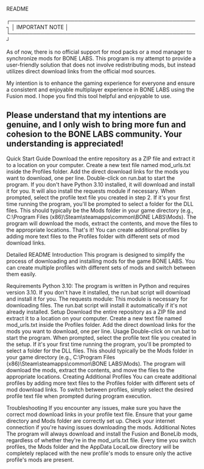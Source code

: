 README

┌─────────────────────────────────────────────────┐
│                IMPORTANT NOTE                   │
└─────────────────────────────────────────────────┘

As of now, there is no official support for mod packs or a mod manager to
synchronize mods for BONE LABS. This program is my attempt to provide a
user-friendly solution that does not involve redistributing mods, but
instead utilizes direct download links from the official mod sources.

My intention is to enhance the gaming experience for everyone and ensure a
consistent and enjoyable multiplayer experience in BONE LABS using the Fusion
mod. I hope you find this tool helpful and enjoyable to use.

Please understand that my intentions are genuine, and I only wish to bring
more fun and cohesion to the BONE LABS community. Your understanding is
appreciated!
---

Quick Start Guide
Download the entire repository as a ZIP file and extract it to a location on your computer.
Create a new text file named mod_urls.txt inside the Profiles folder. Add the direct download links for the mods you want to download, one per line.
Double-click on run.bat to start the program. If you don't have Python 3.10 installed, it will download and install it for you. It will also install the requests module if necessary.
When prompted, select the profile text file you created in step 2.
If it's your first time running the program, you'll be prompted to select a folder for the DLL files. This should typically be the Mods folder in your game directory (e.g., C:\Program Files (x86)\Steam\steamapps\common\BONE LABS\Mods).
The program will download the mods, extract the contents, and move the files to the appropriate locations.
That's it! You can create additional profiles by adding more text files to the Profiles folder with different sets of mod download links.

Detailed README
Introduction
This program is designed to simplify the process of downloading and installing mods for the game BONE LABS. You can create multiple profiles with different sets of mods and switch between them easily.

Requirements
Python 3.10: The program is written in Python and requires version 3.10. If you don't have it installed, the run.bat script will download and install it for you.
The requests module: This module is necessary for downloading files. The run.bat script will install it automatically if it's not already installed.
Setup
Download the entire repository as a ZIP file and extract it to a location on your computer.
Create a new text file named mod_urls.txt inside the Profiles folder. Add the direct download links for the mods you want to download, one per line.
Usage
Double-click on run.bat to start the program.
When prompted, select the profile text file you created in the setup.
If it's your first time running the program, you'll be prompted to select a folder for the DLL files. This should typically be the Mods folder in your game directory (e.g., C:\Program Files (x86)\Steam\steamapps\common\BONE LABS\Mods).
The program will download the mods, extract the contents, and move the files to the appropriate locations.
Creating Additional Profiles
You can create additional profiles by adding more text files to the Profiles folder with different sets of mod download links. To switch between profiles, simply select the desired profile text file when prompted during program execution.

Troubleshooting
If you encounter any issues, make sure you have the correct mod download links in your profile text file.
Ensure that your game directory and Mods folder are correctly set up.
Check your internet connection if you're having issues downloading the mods.
Additional Notes
The program will always download and install the Fusion and BoneLib mods, regardless of whether they're in the mod_urls.txt file.
Every time you switch profiles, the Mods folder and the AppData LocalLow directory will be completely replaced with the new profile's mods to ensure only the active profile's mods are present.
